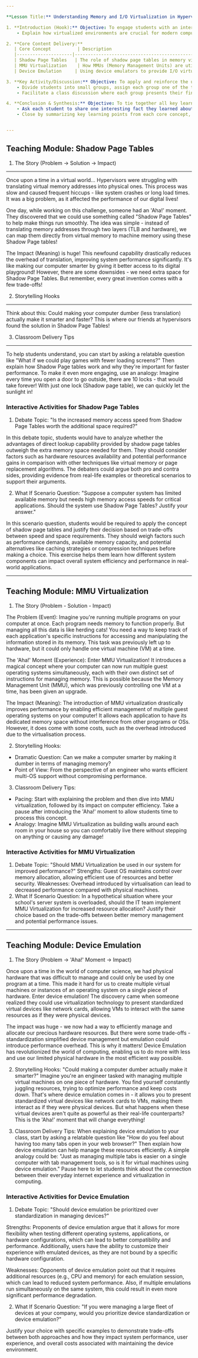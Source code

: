 ```yaml
---

**Lesson Title:** Understanding Memory and I/O Virtualization in Hypervisors: Shadow Page Tables, MMU Virtualization, and Device Emulation

1. **Introduction (Hook):** Objective: To engage students with an interesting real-world example of hypervisor technology using memory management and virtualization techniques. 
    - Explain how virtualized environments are crucial for modern computing systems by giving examples such as cloud services or container technologies like Docker.

2. **Core Content Delivery:**
   | Core Concept          | Description                                                                       |
   |---------------------|-----------------------------------------------------------------------------------|
   | Shadow Page Tables   | The role of shadow page tables in memory virtualization and security            |
   | MMU Virtualization    | How MMUs (Memory Management Units) are utilized for virtualizing memory access |
   | Device Emulation     | Using device emulators to provide I/O virtualization within a hypervisor           |

3. **Key Activity/Discussion:** Objective: To apply and reinforce the understanding of core concepts by discussing how these techniques impact system performance in virtualized environments.
    - Divide students into small groups, assign each group one of the three main hypervisors (VMware, Microsoft Hyper-V, or Oracle VirtualBox). Ask them to discuss their assigned hypervisor's implementation of memory and I/O virtualization techniques such as shadow page tables, MMU virtualization, device emulation.
    - Facilitate a class discussion where each group presents their findings about the role these technologies play in improving system performance within virtualized environments. This will help students consolidate understanding of core concepts through practical examples.

4. **Conclusion & Synthesis:** Objective: To tie together all key learning points and emphasize the importance of memory, I/O virtualization, and hypervisors for modern computing systems.
    - Ask each student to share one interesting fact they learned about how these technologies work in a virtualized environment. Collect these responses into a class discussion that connects back to the original question posed at the beginning of the lesson plan: "How do memory and I/O virtualization techniques contribute to efficient system performance in hypervisors?"
    - Close by summarizing key learning points from each core concept, reinforcing how they play integral roles within modern computing systems.


---
```


## Teaching Module: Shadow Page Tables
1. The Story (Problem -> Solution -> Impact)

---

Once upon a time in a virtual world... Hypervisors were struggling with translating virtual memory addresses into physical ones. This process was slow and caused frequent hiccups - like system crashes or long load times. It was a big problem, as it affected the performance of our digital lives!

One day, while working on this challenge, someone had an 'Aha!' moment. They discovered that we could use something called "Shadow Page Tables" to help make things run smoothly. The idea was simple - instead of translating memory addresses through two layers (TLB and hardware), we can map them directly from virtual memory to machine memory using these Shadow Page tables!

The Impact (Meaning) is huge! This newfound capability drastically reduces the overhead of translation, improving system performance significantly. It's like making our computer smarter by giving it better access to its digital playground! However, there are some downsides - we need extra space for Shadow Page Tables. But remember, every great invention comes with a few trade-offs!

2. Storytelling Hooks

---

Think about this: Could making your computer dumber (less translation) actually make it smarter and faster? This is where our friends at hypervisors found the solution in Shadow Page Tables! 

3. Classroom Delivery Tips

---

To help students understand, you can start by asking a relatable question like "What if we could play games with fewer loading screens?" Then explain how Shadow Page tables work and why they're important for faster performance. To make it even more engaging, use an analogy: Imagine every time you open a door to go outside, there are 10 locks - that would take forever! With just one lock (Shadow page table), we can quickly let the sunlight in!

### Interactive Activities for Shadow Page Tables
1. Debate Topic: "Is the increased memory access speed from Shadow Page Tables worth the additional space required?"

In this debate topic, students would have to analyze whether the advantages of direct lookup capability provided by shadow page tables outweigh the extra memory space needed for them. They should consider factors such as hardware resources availability and potential performance gains in comparison with other techniques like virtual memory or page replacement algorithms. The debaters could argue both pro and contra sides, providing evidence from real-life examples or theoretical scenarios to support their arguments.

2. What If Scenario Question: "Suppose a computer system has limited available memory but needs high memory access speeds for critical applications. Should the system use Shadow Page Tables? Justify your answer."

In this scenario question, students would be required to apply the concept of shadow page tables and justify their decision based on trade-offs between speed and space requirements. They should weigh factors such as performance demands, available memory capacity, and potential alternatives like caching strategies or compression techniques before making a choice. This exercise helps them learn how different system components can impact overall system efficiency and performance in real-world applications.


---

## Teaching Module: MMU Virtualization
1. The Story (Problem - Solution - Impact)

The Problem (Event): Imagine you're running multiple programs on your computer at once. Each program needs memory to function properly. But managing all this data is like herding cats! You need a way to keep track of each application's specific instructions for accessing and manipulating the information stored in its memory. This task was previously left up to hardware, but it could only handle one virtual machine (VM) at a time.

The 'Aha!' Moment (Experience): Enter MMU Virtualization! It introduces a magical concept where your computer can now run multiple guest operating systems simultaneously, each with their own distinct set of instructions for managing memory. This is possible because the Memory Management Unit (MMU), which was previously controlling one VM at a time, has been given an upgrade.

The Impact (Meaning): The introduction of MMU virtualization drastically improves performance by enabling efficient management of multiple guest operating systems on your computer! It allows each application to have its dedicated memory space without interference from other programs or OSs. However, it does come with some costs, such as the overhead introduced due to the virtualisation process.

2. Storytelling Hooks:
- Dramatic Question: Can we make a computer smarter by making it dumber in terms of managing memory? 
- Point of View: From the perspective of an engineer who wants efficient multi-OS support without compromising performance.

3. Classroom Delivery Tips:
- Pacing: Start with explaining the problem and then dive into MMU virtualization, followed by its impact on computer efficiency. Take a pause after introducing the 'Aha!' moment to allow students time to process this concept.
- Analogy: Imagine MMU Virtualization as building walls around each room in your house so you can comfortably live there without stepping on anything or causing any damage!

### Interactive Activities for MMU Virtualization
1. Debate Topic: "Should MMU Virtualization be used in our system for improved performance?"
Strengths: Guest OS maintains control over memory allocation, allowing efficient use of resources and better security.
Weaknesses: Overhead introduced by virtualisation can lead to decreased performance compared with physical machines.
2. What If Scenario Question: In a hypothetical situation where your school's server system is overloaded, should the IT team implement MMU Virtualization for increased resource allocation? Justify their choice based on the trade-offs between better memory management and potential performance issues.


---

## Teaching Module: Device Emulation
1. The Story (Problem  ->   'Aha!' Moment  ->   Impact)

Once upon a time in the world of computer science, we had physical hardware that was difficult to manage and could only be used by one program at a time. This made it hard for us to create multiple virtual machines or instances of an operating system on a single piece of hardware. Enter device emulation! The discovery came when someone realized they could use virtualization technology to present standardized virtual devices like network cards, allowing VMs to interact with the same resources as if they were physical devices. 

The impact was huge - we now had a way to efficiently manage and allocate our precious hardware resources. But there were some trade-offs - standardization simplified device management but emulation could introduce performance overhead. This is why it matters! Device Emulation has revolutionized the world of computing, enabling us to do more with less and use our limited physical hardware in the most efficient way possible.

2. Storytelling Hooks: 
"Could making a computer dumber actually make it smarter?" Imagine you're an engineer tasked with managing multiple virtual machines on one piece of hardware. You find yourself constantly juggling resources, trying to optimize performance and keep costs down. That's where device emulation comes in - it allows you to present standardized virtual devices like network cards to VMs, making them interact as if they were physical devices. But what happens when these virtual devices aren't quite as powerful as their real-life counterparts? This is the 'Aha!' moment that will change everything!

3. Classroom Delivery Tips: 
When explaining device emulation to your class, start by asking a relatable question like "How do you feel about having too many tabs open in your web browser?" Then explain how device emulation can help manage these resources efficiently. A simple analogy could be: "Just as managing multiple tabs is easier on a single computer with tab management tools, so is it for virtual machines using device emulation." Pause here to let students think about the connection between their everyday internet experience and virtualization in computing.

### Interactive Activities for Device Emulation
1. Debate Topic: "Should device emulation be prioritized over standardization in managing devices?"

Strengths: Proponents of device emulation argue that it allows for more flexibility when testing different operating systems, applications, or hardware configurations, which can lead to better compatibility and performance. Additionally, users have the ability to customize their experience with emulated devices, as they are not bound by a specific hardware configuration.

Weaknesses: Opponents of device emulation point out that it requires additional resources (e.g., CPU and memory) for each emulation session, which can lead to reduced system performance. Also, if multiple emulations run simultaneously on the same system, this could result in even more significant performance degradation.

2. What If Scenario Question: "If you were managing a large fleet of devices at your company, would you prioritize device standardization or device emulation?" 

Justify your choice with specific examples to demonstrate trade-offs between both approaches and how they impact system performance, user experience, and overall costs associated with maintaining the device environment.